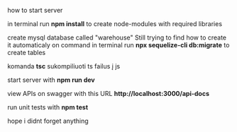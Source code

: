 how to start server

in terminal run **npm install** to create node-modules with required libraries

create mysql database called "warehouse" Still trying to find how to create it automaticaly on command
in terminal run **npx sequelize-cli db:migrate** to create tables

komanda **tsc** sukompiliuoti ts failus į js

start server with **npm run dev**

view APIs on swagger with this URL **http://localhost:3000/api-docs**

run unit tests with **npm test** 

hope i didnt forget anything